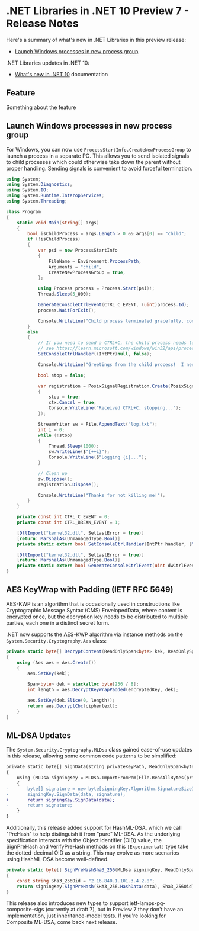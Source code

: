 # .NET Libraries in .NET 10 Preview 7 - Release Notes

Here's a summary of what's new in .NET Libraries in this preview release:

- [Launch Windows processes in new process group](#launch-windows-processes-in-new-process-group)

.NET Libraries updates in .NET 10:

- [What's new in .NET 10](https://learn.microsoft.com/dotnet/core/whats-new/dotnet-10/overview) documentation

## Feature

Something about the feature

## Launch Windows processes in new process group

For Windows, you can now use `ProcessStartInfo.CreateNewProcessGroup` to launch a process in a separate PG.  This allows you to send isolated signals to child processes which could otherwise take down the parent without proper handling.  Sending signals is convenient to avoid forceful termination.

```csharp
using System;
using System.Diagnostics;
using System.IO;
using System.Runtime.InteropServices;
using System.Threading;

class Program
{
    static void Main(string[] args)
    {
        bool isChildProcess = args.Length > 0 && args[0] == "child";
        if (!isChildProcess)
        {
            var psi = new ProcessStartInfo
            {
                FileName = Environment.ProcessPath,
                Arguments = "child",
                CreateNewProcessGroup = true,
            };

            using Process process = Process.Start(psi)!;
            Thread.Sleep(5_000);

            GenerateConsoleCtrlEvent(CTRL_C_EVENT, (uint)process.Id);
            process.WaitForExit();

            Console.WriteLine("Child process terminated gracefully, continue with the parent process logic if needed.");
        }
        else
        {
            // If you need to send a CTRL+C, the child process needs to re-enable CTRL+C handling, if you own the code, you can call SetConsoleCtrlHandler(NULL, FALSE).
            // see https://learn.microsoft.com/windows/win32/api/processthreadsapi/nf-processthreadsapi-createprocessw#remarks
            SetConsoleCtrlHandler((IntPtr)null, false);

            Console.WriteLine("Greetings from the child process!  I need to be gracefully terminated, send me a signal!");

            bool stop = false;

            var registration = PosixSignalRegistration.Create(PosixSignal.SIGINT, ctx =>
            {
                stop = true;
                ctx.Cancel = true;
                Console.WriteLine("Received CTRL+C, stopping...");
            });

            StreamWriter sw = File.AppendText("log.txt");
            int i = 0;
            while (!stop)
            {
                Thread.Sleep(1000);
                sw.WriteLine($"{++i}");
                Console.WriteLine($"Logging {i}...");
            }

            // Clean up
            sw.Dispose();
            registration.Dispose();

            Console.WriteLine("Thanks for not killing me!");
        }
    }

    private const int CTRL_C_EVENT = 0;
    private const int CTRL_BREAK_EVENT = 1;

    [DllImport("kernel32.dll", SetLastError = true)]
    [return: MarshalAs(UnmanagedType.Bool)]
    private static extern bool SetConsoleCtrlHandler(IntPtr handler, [MarshalAs(UnmanagedType.Bool)] bool Add);

    [DllImport("kernel32.dll", SetLastError = true)]
    [return: MarshalAs(UnmanagedType.Bool)]
    private static extern bool GenerateConsoleCtrlEvent(uint dwCtrlEvent, uint dwProcessGroupId);
}
```

## AES KeyWrap with Padding (IETF RFC 5649)

AES-KWP is an algorithm that is occasionally used in constructions like Cryptographic Message Syntax (CMS) EnvelopedData,
where content is encrypted once, but the decryption key needs to be distributed to multiple parties, each one in a distinct
secret form.

.NET now supports the AES-KWP algorithm via instance methods on the `System.Security.Cryptography.Aes` class:

```C#
private static byte[] DecryptContent(ReadOnlySpan<byte> kek, ReadOnlySpan<byte> encryptedKey, ReadOnlySpan<byte> ciphertext)
{
    using (Aes aes = Aes.Create())
    {
        aes.SetKey(kek);

        Span<byte> dek = stackalloc byte[256 / 8];
        int length = aes.DecryptKeyWrapPadded(encryptedKey, dek);

        aes.SetKey(dek.Slice(0, length));
        return aes.DecryptCbc(ciphertext);
    }
}
```

## ML-DSA Updates

The `System.Security.Cryptography.MLDsa` class gained ease-of-use updates in this release, allowing some common code patterns to be simplified:

```diff
private static byte[] SignData(string privateKeyPath, ReadOnlySpan<byte> data)
{
    using (MLDsa signingKey = MLDsa.ImportFromPem(File.ReadAllBytes(privateKeyPath)))
    {
-       byte[] signature = new byte[signingKey.Algorithm.SignatureSizeInBytes];
-       signingKey.SignData(data, signature);
+       return signingKey.SignData(data);
-       return signature;
    }
}
```

Additionally, this release added support for HashML-DSA, which we call "PreHash" to help distinguish it from "pure" ML-DSA.
As the underlying specification interacts with the Object Identifier (OID) value, the SignPreHash and VerifyPreHash methods
on this `[Experimental]` type take the dotted-decimal OID as a string.
This may evolve as more scenarios using HashML-DSA become well-defined.

```C#
private static byte[] SignPreHashSha3_256(MLDsa signingKey, ReadOnlySpan<byte> data)
{
    const string Sha3_256Oid = "2.16.840.1.101.3.4.2.8";
    return signingKey.SignPreHash(SHA3_256.HashData(data), Sha3_256Oid);
}
```

This release also introduces new types to support ietf-lamps-pq-composite-sigs (currently at draft 7),
but in Preview 7 they don't have an implementation, just inheritance-model tests.
If you're looking for Composite ML-DSA, come back next release.
